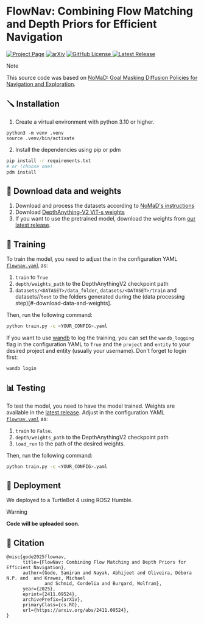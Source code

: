 # FlowNav: Combining Flow Matching and Depth Priors for Efficient Navigation

[![Project Page](https://img.shields.io/badge/Project%20Page-6cc644&cacheSeconds=60)](https://utn-air.github.io/flownav.github.io/)
[![arXiv](https://img.shields.io/badge/arXiv-2411.09524-b31b1b.svg)](https://arxiv.org/abs/2411.09524)
[![GitHub License](https://img.shields.io/github/license/utn-air/flownav?label=License&color=%23e11d48&cacheSeconds=3600)
](https://github.com/utn-air/flownav/blob/main/LICENSE)
[![Latest Release](https://img.shields.io/github/v/tag/utn-air/flownav?label=Latest%20Release&color=%4078c0&cacheSeconds=60)
](https://github.com/utn-air/flownav/releases)

> [!NOTE]  
> This source code was based on [NoMaD: Goal Masking Diffusion Policies for Navigation and Exploration](https://general-navigation-models.github.io/nomad/index.html).

## 🪛 Installation

1) Create a virtual environment with python 3.10 or higher. 
```
python3 -m venv .venv
source .venv/bin/activate
```

2) Install the dependencies using pip or pdm

```bash
pip install -r requirements.txt
# or (choose one)
pdm install
```

## 🔗 Download data and weights

1) Download and process the datasets according to [NoMaD's instructions](https://github.com/robodhruv/visualnav-transformer?tab=readme-ov-file#data-wrangling)
2) Download [DepthAnything-V2 ViT-s weights](https://huggingface.co/depth-anything/Depth-Anything-V2-Small/resolve/main/depth_anything_v2_vits.pth?download=true)
3) If you want to use the pretrained model, download the weights from [our latest release](https://github.com/utn-air/flownav/releases). 

## 🚀 Training

To train the model, you need to adjust the in the configuration YAML [`flownav.yaml`](flownav/config/flownav.yaml) as:

1) `train` to `True`
2) `depth/weights_path` to the DepthAnythingV2 checkpoint path
3) `datasets/<DATASET>/data_folder`, `datasets/<DATASET>/train` and datasets/<DATASET>/`test` to the folders generated during the (data processing step)[#-download-data-and-weights].

Then, run the following command:

```bash
python train.py -c <YOUR_CONFIG>.yaml
```

If you want to use [wandb](https://wandb.ai/) to log the training, you can set the `wandb_logging` flag in the configuration YAML to `True` and  the `project` and `entity` to your desired project and entity (usually your username). Don't forget to login first:
    
```bash
wandb login
```

## 📊 Testing

To test the model, you need to have the model trained. Weights are available in the [latest release](https://github.com/utn-air/flownav/releases). Adjust in the configuration YAML [`flownav.yaml`](flownav/config/flownav.yaml) as:

1) `train` to `False`.
2) `depth/weights_path` to the DepthAnythingV2 checkpoint path
2) `load_run` to the path of the desired weights.

Then, run the following command:

```bash
python train.py -c <YOUR_CONFIG>.yaml
```

## 🤖 Deployment

We deployed to a TurtleBot 4 using ROS2 Humble. 

> [!WARNING]  
> **Code will be uploaded soon.**

## 📝 Citation

```
@misc{gode2025flownav,
      title={FlowNav: Combining Flow Matching and Depth Priors for Efficient Navigation}, 
      author={Gode, Samiran and Nayak, Abhijeet and Oliveira, Débora N.P. and  and Krawez, Michael 
              and Schmid, Cordelia and Burgard, Wolfram},
      year={2025},
      eprint={2411.09524},
      archivePrefix={arXiv},
      primaryClass={cs.RO},
      url={https://arxiv.org/abs/2411.09524}, 
}
```
